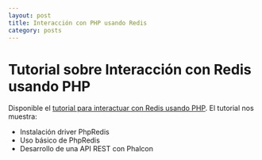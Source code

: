 ```yaml
---
layout: post
title: Interacción con PHP usando Redis
category: posts
---
```


# Tutorial sobre Interacción con Redis usando PHP


Disponible el [tutorial para interactuar con Redis usando PHP](http://ualmtorres.github.io/howtos/RedisPHP/). El tutorial nos muestra:

* Instalación driver PhpRedis
* Uso básico de PhpRedis
* Desarrollo de una API REST con Phalcon
